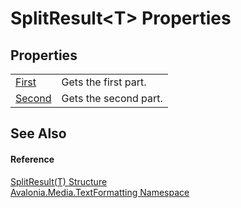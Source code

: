 # SplitResult&lt;T&gt; Properties




## Properties
<table>
<tr>
<td><a href="P_Avalonia_Media_TextFormatting_SplitResult_1_First">First</a></td>
<td>Gets the first part.</td>
</tr>
<tr>
<td><a href="P_Avalonia_Media_TextFormatting_SplitResult_1_Second">Second</a></td>
<td>Gets the second part.</td>
</tr>
</table>

## See Also


#### Reference
<a href="T_Avalonia_Media_TextFormatting_SplitResult_1">SplitResult(T) Structure</a>  
<a href="N_Avalonia_Media_TextFormatting">Avalonia.Media.TextFormatting Namespace</a>  

